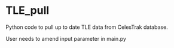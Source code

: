 # TLE_pull
Python code to pull up to date TLE data from CelesTrak database.  

User needs to amend input parameter in main.py 
